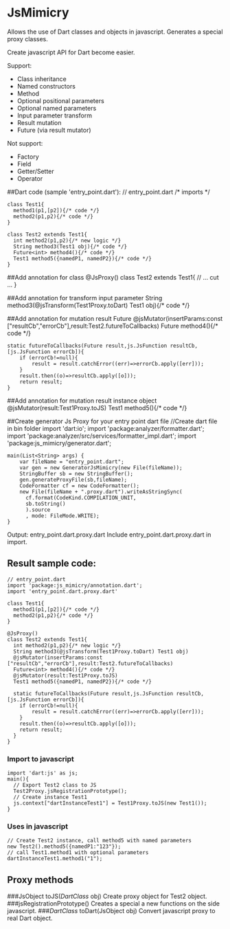 JsMimicry
===========

Allows the use of Dart classes and objects in javascript. Generates a special proxy classes.

Create javascript API for Dart become easier. 

Support:

 * Class inheritance
 * Named constructors
 * Method
 * Optional positional parameters
 * Optional named parameters
 * Input parameter transform
 * Result mutation
 * Future (via result mutator)
 
Not support:

 * Factory
 * Field
 * Getter/Setter
 * Operator

##Dart code (sample 'entry_point.dart'):
    // entry_point.dart
    /* imports */
    
    class Test1{
      method1(p1,[p2]){/* code */}
      method2(p1,p2){/* code */}
    }
    
    class Test2 extends Test1{
      int method2(p1,p2){/* new logic */}
      String method3(Test1 obj){/* code */}
      Future<int> method4(){/* code */}
      Test1 method5({namedP1, namedP2}){/* code */}
    }

##Add annotation for class
    @JsProxy()
    class Test2 extends Test1{
    // ... cut ...
    }
    
##Add annotation for transform input parameter
    String method3(@jsTransform(Test1Proxy.toDart) Test1 obj){/* code */}
    
##Add annotation for mutation result Future
    @jsMutator(insertParams:const ["resultCb","errorCb"],result:Test2.futureToCallbacks)
    Future<int> method4(){/* code */}
    
    static futureToCallbacks(Future result,js.JsFunction resultCb,[js.JsFunction errorCb]){
        if (errorCb!=null){
            result = result.catchError((err)=>errorCb.apply([err]));
        }
        result.then((o)=>resultCb.apply([o]));
        return result;
    }

##Add annotation for mutation result instance object
    @jsMutator(result:Test1Proxy.toJS)
    Test1 method5(){/* code */}

##Create generator Js Proxy for your entry point dart file
    //Create dart file in bin folder
    import 'dart:io';
    import 'package:analyzer/formatter.dart';
    import 'package:analyzer/src/services/formatter_impl.dart';
    import 'package:js_mimicry/generator.dart';
    
    main(List<String> args) {
        var fileName = "entry_point.dart";
        var gen = new GeneratorJsMimicry(new File(fileName));
        StringBuffer sb = new StringBuffer();
        gen.generateProxyFile(sb,fileName);
        CodeFormatter cf = new CodeFormatter();
        new File(fileName + ".proxy.dart").writeAsStringSync(
          cf.format(CodeKind.COMPILATION_UNIT,
          sb.toString()
          ).source
          , mode: FileMode.WRITE);
    }
Output: entry_point.dart.proxy.dart
Include entry_point.dart.proxy.dart in import.

## Result sample code:
    // entry_point.dart
    import 'package:js_mimicry/annotation.dart';
    import 'entry_point.dart.proxy.dart'
    
    class Test1{
      method1(p1,[p2]){/* code */}
      method2(p1,p2){/* code */}
    }
    
    @JsProxy()
    class Test2 extends Test1{
      int method2(p1,p2){/* new logic */}
      String method3(@jsTransform(Test1Proxy.toDart) Test1 obj)
      @jsMutator(insertParams:const ["resultCb","errorCb"],result:Test2.futureToCallbacks)
      Future<int> method4(){/* code */}
      @jsMutator(result:Test1Proxy.toJS)
      Test1 method5({namedP1, namedP2}){/* code */}
      
      static futureToCallbacks(Future result,js.JsFunction resultCb,[js.JsFunction errorCb]){
        if (errorCb!=null){
            result = result.catchError((err)=>errorCb.apply([err]));
        }
        result.then((o)=>resultCb.apply([o]));
        return result;
      }
    }
    
### Import to javascript
    import 'dart:js' as js;
    main(){
      // Export Test2 class to JS
      Test2Proxy.jsRegistrationPrototype();
      // Create instance Test1
      js.context["dartInstanceTest1"] = Test1Proxy.toJS(new Test1()); 
    }
### Uses in javascript
    // Create Test2 instance, call method5 with named parameters
    new Test2().method5({namedP1:"123"});
    // call Test1.method1 with optional parameters
    dartInstanceTest1.method1("1");

## Proxy methods
###JsObject toJS(<i>DartClass</i> obj)
Create proxy object for Test2 object.
###jsRegistrationPrototype()
Creates a special a new functions on the side javascript.
###<i>DartClass</i> toDart(JsObject obj)
Convert javascript proxy to real Dart object.